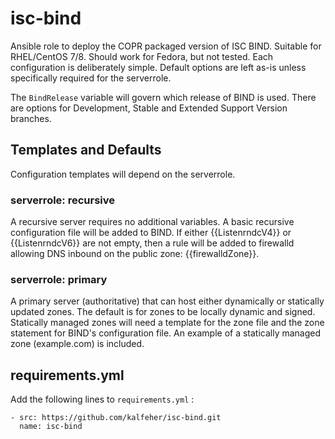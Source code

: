 # isc-bind
Ansible role to deploy the COPR packaged version of ISC BIND. Suitable for RHEL/CentOS 7/8. Should work for Fedora, but not tested. Each configuration is deliberately simple. Default options are left as-is unless specifically required for the serverrole.

The `BindRelease` variable will govern which release of BIND is used. There are options for Development, Stable and Extended Support Version branches.

## Templates and Defaults
Configuration templates will depend on the serverrole.

### serverrole: recursive
A recursive server requires no additional variables.
A basic recursive configuration file will be added to BIND.
If either {{ListenrndcV4}} or {{ListenrndcV6}} are not empty, then a rule will be added to firewalld allowing DNS inbound on the public zone:  {{firewalldZone}}.

### serverrole: primary
A primary server (authoritative) that can host either dynamically or statically updated zones. The default is for zones to be locally dynamic and signed.
Statically managed zones will need a template for the zone file and the zone statement for BIND's configuration file. An example of a statically managed zone (example.com) is included.

## requirements.yml
Add the following lines to `requirements.yml` :
~~~
- src: https://github.com/kalfeher/isc-bind.git
  name: isc-bind
~~~
